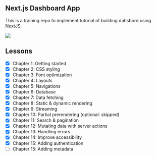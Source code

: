 ## Next.js Dashboard App

This is a training repo to implement tutorial of building dahsbord using NextJS.

<image src="./public/opengraph-image.png">


## Lessons

- [x] Chapter 1: Getting started
- [x] Chapter 2: CSS styling
- [x] Chapter 3: Font optimization
- [x] Chapter 4: Layouts
- [x] Chapter 5: Navigations
- [x] Chapter 6: Database
- [x] Chapter 7: Data fetching
- [x] Chapter 8: Static & dynamic rendering
- [x] Chapter 9: Streaming
- [x] Chapter 10: Partial prerendering (optional: skipped)
- [x] Chapter 11: Search & pagination
- [x] Chapter 12: Mutating data with server actions
- [x] Chapter 13: Handling errors
- [x] Chapter 14: Improve accessibility
- [x] Chapter 15: Adding authentication
- [ ] Chapter 15: Adding metadata